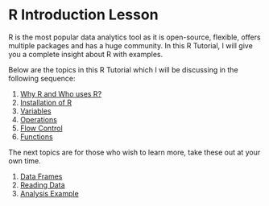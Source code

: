 # R Introduction Lesson

R is the most popular data analytics tool as it is open-source, flexible, offers multiple packages and has a huge community. In this R Tutorial, I will give you a complete insight about R with examples.

Below are the topics in this R Tutorial which I will be discussing in the following sequence:

1. [Why R and Who uses R?](./01_whywho.md)
2. [Installation of R](./02_setup.md)
3. [Variables](./03_variables.md)
4. [Operations](./04_operations.md)
5. [Flow Control](./05_flow.md)
6. [Functions](./06_functions.md)

The next topics are for those who wish to learn more, take these out at your own time.

1. [Data Frames](./07_df.md)
2. [Reading Data](./08_read.md)
3. [Analysis Example](./09_analysis.md)